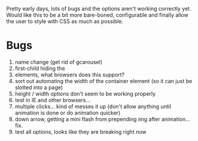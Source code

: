 Pretty early days, lots of bugs and the options aren't working correctly yet. Would like this to be a bit more bare-boned, configurable and finally allow the user to style with CSS as much as possible.

# Bugs

1. name change (get rid of gcarousel)
2. first-child hiding the <li> elements, what browsers does this support?
3. sort out automating the width of the container element (so it can just be slotted into a page)
4. height / width options don't seem to be working properly
5. test in IE and other browsers...
6. multiple clicks... kind of messes it up (don't allow anything until animation is done or do animation quicker)
7. down arrow, getting a mini flash from prepending img after animation... fix.
8. test all options, looks like they are breaking right now
